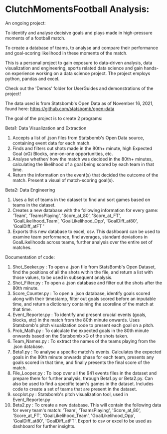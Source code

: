 # ClutchMomentsFootball Analysis: 
An ongoing project: 

To identify and analyse decisive goals and plays made in high-pressure moments of a football match.

To create a database of teams, to analyse and compare their performance and goal-scoring likelihood in these moments of the match. 

This is a personal project to gain exposure to data-driven analysis, data visualization and engineering, sports related data science and gain hands-on experience working on a data science project. The project employs python, pandas and excel.

Check out the 'Demos' folder for UserGuides and demonstrations of the project!

The data used is from Statsbomb's Open Data as of November 16, 2021, found here: https://github.com/statsbomb/open-data

The goal of the project is to create 2 programs:

Beta1: Data Visualization and Extraction
  1. Accepts a list of .json files from Statsbomb's Open Data source, containing event data for each match.
  2. Finds and filters out shots made in the 80th+ minute, high Expected Goal (xG) Blocks, one-on-one opportunities, etc.
  3. Analyse whether/ how the match was decided in the 80th+ minutes, calculating the likelihood of a goal being scored by each team in that time.
  4. Return the information on the event(s) that decided the outcome of the match. Present a visual of match-scoring goal(s).

Beta2: Data Engineering
  1. Uses a list of teams in the dataset to find and sort games based on teams in the dataset.
  2. Creates a new database with the following information for every game: 'Team', 'TeamsPlaying', 'Score_at_80', 'Score_at_FT', 'GoalLikelihood_Team', 'GoalLikelihood_Opp', 'GoalDiff_at80', 'GoalDiff_atFT '
  3. Exports this new database to excel, csv. This dashboard can be used to examine team performance, find averages, standard deviations in GoalLikelihoods across teams, further analysis over the entire set of matches.


Documentation of code:
  1. Shot_Seeker.py : To open a .json file from StatsBomb's Open Dataset, find the positions of all the shots within the file, and return a list with those values, to be used in subsequent analysis.
  2. Shot_Filter.py : To open a .json database and filter out the shots after the 80th minute.
  3. Score_Counter.py : To open a .json database, identify goals scored along with their timestamp, filter out goals scored before an inputable time, and return a dictionary containing the scoreline of the match at that time.
  4. Event_Reporter.py : To identify and present crucial events (goals, blocks, etc) in the match from the 80th minute onwards. Uses Statsbomb's pitch visualization code to present each goal on a pitch.
  5. Prob_Math.py : To calculate the expected goals in the 80th minute onwards based on the Statsbomb xG of the shots taken.
  6. Team_Names.py : To extract the names of the teams playing from the .json database.
  7. Beta1.py : To analyse a specific match's events. Calculates the expected goals in the 80th minute onwards phase for each team, presents any goals scored in that time, and finally presents the final score of the match.
  8. File_Looper.py : To loop over all the 941 events files in the dataset and prepare them for further analysis, through Beta1.py or Beta2.py. Can also be used to find a specific team's games in the dataset. Includes code to create a set of teams that are present in the dataset.
  9. socplot.py : Statsbomb's pitch visualization tool, used in Event_Reporter.py
  10. Beta2.py : To create a new database. This will contain the following data for every team's match: 'Team', 'TeamsPlaying', 'Score_at_80', 'Score_at_FT', 'GoalLikelihood_Team', 'GoalLikelihood_Opp', 'GoalDiff_at80', 'GoalDiff_atFT'. Export to csv or excel to be used as dashboard for further insights.
